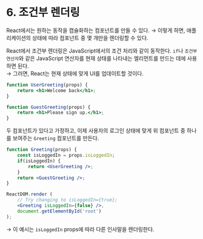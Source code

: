 # 6. 조건부 렌더링
React에서는 원하는 동작을 캡슐화하는 컴포넌트를 만들 수 있다.
→ 이렇게 하면, 애플리케이션의 상태에 따라 컴포넌트 중 몇 개만을 렌더링할 수 있다.

React에서 조건부 렌더링은 JavaScript에서의 조건 처리와 같이 동작한다. `if`나 `조건부 연산자`와 같은 JavaScript 연산자를 현재 상태를 나타내는 엘리먼트를 만드는 데에 사용하면 된다.  
→ 그러면, React는 현재 상태에 맞게 UI를 업데이트할 것이다.

```jsx
function UserGreeting(props) {
	return <h1>Welcome back</h1>;
}

function GuestGreeting(props) {
	return <h1>Please sign up.</h1>;
}
```

두 컴포넌트가 있다고 가정하고, 이제 사용자의 로그인 상태에 맞게 위 컴포넌트 중 하나를 보여주는 `Greeting` 컴포넌트를 만든다.
```jsx
function Greeting(props) {
	const isLoggedIn = props.isLoggedIn;
	if(isLoggedIn) {
		return <UserGreeting />;
	}
	return <GuestGreeting />;
}

ReactDOM.render (
	// Try changing to isLoggedIn={true};
	<Greeting isLoggedIn={false} />,
	document.getElementById('root')
);
```

→ 이 예시는 `isLoggedIn` props에 따라 다른 인사말을 렌더링한다.